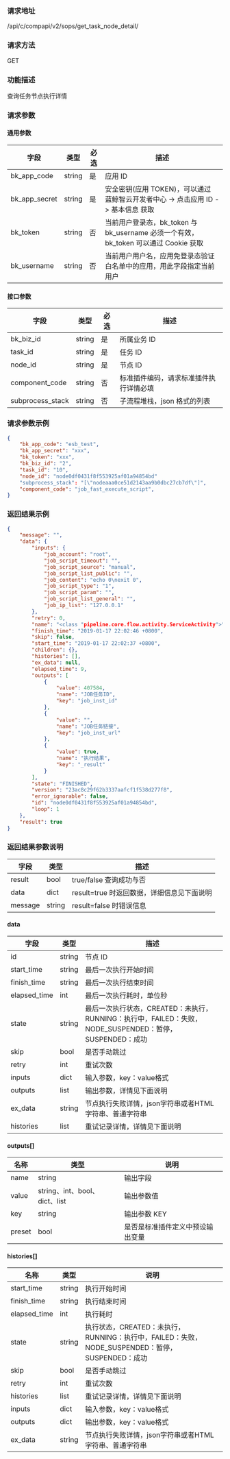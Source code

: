 ### 请求地址

/api/c/compapi/v2/sops/get_task_node_detail/

### 请求方法

GET

### 功能描述

查询任务节点执行详情

### 请求参数

#### 通用参数

| 字段 | 类型 | 必选 | 描述 |
|-----------|------------|--------|------------|
| bk_app_code  | string    | 是 | 应用 ID     |
| bk_app_secret| string    | 是 | 安全密钥(应用 TOKEN)，可以通过 蓝鲸智云开发者中心 -&gt; 点击应用 ID -&gt; 基本信息 获取 |
| bk_token     | string    | 否 | 当前用户登录态，bk_token 与 bk_username 必须一个有效，bk_token 可以通过 Cookie 获取 |
| bk_username  | string    | 否 | 当前用户用户名，应用免登录态验证白名单中的应用，用此字段指定当前用户 |

#### 接口参数

| 字段          | 类型       | 必选   | 描述            |
|---------------|------------|--------|------------------|
| bk_biz_id    | string     | 是   | 所属业务 ID |
| task_id     | string   | 是   | 任务 ID     |
| node_id        | string     | 是         | 节点 ID                        |
| component_code| string     | 否         | 标准插件编码，请求标准插件执行详情必填 |
| subprocess_stack| string   | 否         | 子流程堆栈，json 格式的列表    |

### 请求参数示例

```json
{
    "bk_app_code": "esb_test",
    "bk_app_secret": "xxx",
    "bk_token": "xxx",
    "bk_biz_id": "2",
    "task_id": "10",
    "node_id": "node0df0431f8f553925af01a94854bd"
    "subprocess_stack": "[\"nodeaaa0ce51d2143aa9b0dbc27cb7df\"]",
    "component_code": "job_fast_execute_script",
}
```

### 返回结果示例

```json
{
    "message": "",
    "data": {
        "inputs": {
            "job_account": "root",
            "job_script_timeout": "",
            "job_script_source": "manual",
            "job_script_list_public": "",
            "job_content": "echo 0\nexit 0",
            "job_script_type": "1",
            "job_script_param": "",
            "job_script_list_general": "",
            "job_ip_list": "127.0.0.1"
        },
        "retry": 0,
        "name": "<class "pipeline.core.flow.activity.ServiceActivity">",
        "finish_time": "2019-01-17 22:02:46 +0800",
        "skip": false,
        "start_time": "2019-01-17 22:02:37 +0800",
        "children": {},
        "histories": [],
        "ex_data": null,
        "elapsed_time": 9,
        "outputs": [
            {
                "value": 407584,
                "name": "JOB任务ID",
                "key": "job_inst_id"
            },
            {
                "value": "",
                "name": "JOB任务链接",
                "key": "job_inst_url"
            },
            {
                "value": true,
                "name": "执行结果",
                "key": "_result"
            }
        ],
        "state": "FINISHED",
        "version": "23ac8c29f62b3337aafcf1f538d277f8",
        "error_ignorable": false,
        "id": "node0df0431f8f553925af01a94854bd",
        "loop": 1
    },
    "result": true
}
```

### 返回结果参数说明

| 字段      | 类型      | 描述      |
|-----------|----------|-----------|
| result   | bool    | true/false 查询成功与否     |
| data     | dict    | result=true 时返回数据，详细信息见下面说明     |
| message  | string  | result=false 时错误信息     |

#### data

| 字段      | 类型      | 描述      |
|-----------|----------|-----------|
| id           | string     | 节点 ID                        |
| start_time   | string     | 最后一次执行开始时间           |
| finish_time  | string     | 最后一次执行结束时间           |
| elapsed_time | int        | 最后一次执行耗时，单位秒       |
| state        | string     | 最后一次执行状态，CREATED：未执行，RUNNING：执行中，FAILED：失败，NODE_SUSPENDED：暂停，SUSPENDED：成功 |
| skip         | bool       | 是否手动跳过                   |
| retry        | int        | 重试次数                       |
| inputs       | dict       | 输入参数，key：value格式       |
| outputs      | list       | 输出参数，详情见下面说明       |
| ex_data      | string     | 节点执行失败详情，json字符串或者HTML字符串、普通字符串 |
| histories    | list       | 重试记录详情，详情见下面说明   |

#### outputs[]
| 名称     | 类型   |         说明             |
| ------------  | ---------- | ------------------------------ |
| name         | string     | 输出字段                   |
| value        | string、int、bool、dict、list | 输出参数值  |
| key          | string     | 输出参数 KEY                   |
| preset       | bool       | 是否是标准插件定义中预设输出变量   |


#### histories[]
| 名称     | 类型   |         说明             |
| ------------  | ---------- | ------------------------------ |
| start_time   | string     | 执行开始时间                   |
| finish_time  | string     | 执行结束时间                   |
| elapsed_time | int        | 执行耗时                       |
| state        | string     | 执行状态，CREATED：未执行，RUNNING：执行中，FAILED：失败，NODE_SUSPENDED：暂停，SUSPENDED：成功 |
| skip         | bool       | 是否手动跳过                   |
| retry        | int        | 重试次数                       |
| histories    | list       | 重试记录详情，详情见下面说明   |
| inputs       | dict       | 输入参数，key：value格式       |
| outputs      | dict       | 输出参数，key：value格式       |
| ex_data      | string     | 节点执行失败详情，json字符串或者HTML字符串、普通字符串 |
